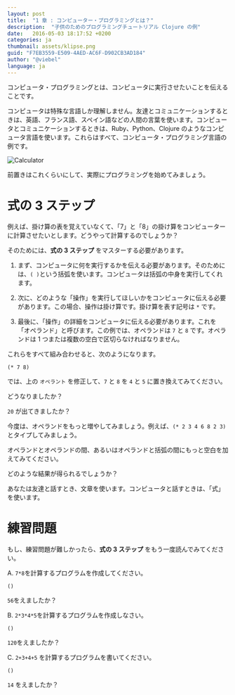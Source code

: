```yaml
---
layout: post
title:  "1 章 : コンピューター・プログラミングとは？"
description:  "子供のためのプログラミングチュートリアル Clojure の例"
date:   2016-05-03 18:17:52 +0200
categories: ja
thumbnail: assets/klipse.png
guid: "F7EB3559-E509-4AED-AC6F-D902CB3AD184"
author: "@viebel"
language: ja
---
```


コンピュータ・プログラミングとは、コンピュータに実行させたいことを伝えることです。

コンピュータは特殊な言語しか理解しません。友達とコミュニケーションするときは、英語、フランス語、スペイン語などの人間の言葉を使います。コンピュータとコミュニケーションするときは、Ruby、Python、Clojure のようなコンピュータ言語を使います。これらはすべて、コンピュータ・プログラミング言語の例です。

![Calculator](/assets/images/calc.jpg)


前置きはこれくらいにして、実際にプログラミングを始めてみましょう。

#  式の 3 ステップ

例えば、掛け算の表を覚えていなくて、「7」と「8」の掛け算をコンピューターに計算させたいとします。どうやって計算するのでしょうか？

そのためには、**式の 3 ステップ** をマスターする必要があります。

1. まず、コンピュータに何を実行するかを伝える必要があります。そのためには、`( )`という括弧を使います。コンピュータは括弧の中身を実行してくれます。

2. 次に、どのような「操作」を実行してほしいかをコンピュータに伝える必要があります。この場合、操作は掛け算です。掛け算を表す記号は `*` です。

3. 最後に、「操作」の詳細をコンピュータに伝える必要があります。これを「オペランド」と呼びます。この例では、オペランドは `7` と `8` です。オペランドは 1 つまたは複数の空白で区切らなければなりません。

これらをすべて組み合わせると、次のようになります。

~~~klipse
(* 7 8)
~~~


では、上の `オペラント` を修正して、`7` と `8` を `4` と `5` に置き換えてみてください。

どうなりましたか？

`20` が出てきましたか？

今度は、オペランドをもっと増やしてみましょう。例えば、`(* 2 3 4 6 8 2 3)`とタイプしてみましょう。

オペランドとオペランドの間、あるいはオペランドと括弧の間にもっと空白を加えてみてください。

どのような結果が得られるでしょうか？

あなたは友達と話すとき、文章を使います。コンピュータと話すときは、「式」を使います。

# 練習問題

もし、練習問題が難しかったら、**式の 3 ステップ** をもう一度読んでみてください。

A. `7*8`を計算するプログラムを作成してください。

~~~klipse
()
~~~

`56`をえましたか？

B. `2*3*4*5`を計算するプログラムを作成しなさい。

~~~klipse
()
~~~

`120`をえましたか？

C. `2+3+4+5` を計算するプログラムを書いてください。

~~~klipse
()
~~~

`14` をえましたか？


